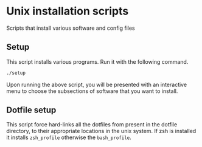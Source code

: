 # Unix installation scripts
Scripts that install various software and config files

## Setup
This script installs various programs. Run it with the following command.
```bash
./setup
```
Upon running the above script, you will be presented with an interactive menu to choose the subsections of software that you want to install.

## Dotfile setup
This script force hard-links all the dotfiles from present in the dotfile directory, to their appropriate locations in the unix system. If zsh is installed it installs `zsh_profile` otherwise the `bash_profile`.
